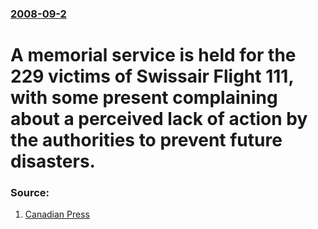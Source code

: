 ### [2008-09-2](/news/2008/09/2/index.md)

#  A memorial service is held for the 229 victims of Swissair Flight 111, with some present complaining about a perceived lack of action by the authorities to prevent future disasters. 




### Source:

1. [Canadian Press](http://canadianpress.google.com/article/ALeqM5gW9-VI7ohlmDGaZL1wbx8xNw271w)
